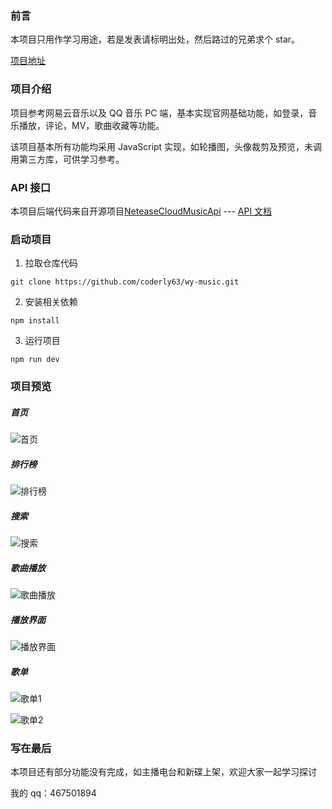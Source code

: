 ### 前言

本项目只用作学习用途，若是发表请标明出处，然后路过的兄弟求个 star。

[项目地址](https://github.com/coderly63/wy-music)

### 项目介绍

项目参考网易云音乐以及 QQ 音乐 PC 端，基本实现官网基础功能，如登录，音乐播放，评论，MV，歌曲收藏等功能。

该项目基本所有功能均采用 JavaScript 实现，如轮播图，头像裁剪及预览，未调用第三方库，可供学习参考。

### API 接口

本项目后端代码来自开源项目[NeteaseCloudMusicApi](https://github.com/Binaryify/NeteaseCloudMusicApi) --- [API 文档](https://neteasecloudmusicapi.vercel.app/#/)

### 启动项目

1. 拉取仓库代码

```
git clone https://github.com/coderly63/wy-music.git
```

2. 安装相关依赖

```
npm install
```

3. 运行项目

```
npm run dev
```

### 项目预览

##### 首页

![首页](https://pic.imgdb.cn/item/613075c044eaada73987c566.png)

##### 排行榜

![排行榜](https://pic.imgdb.cn/item/61307aeb44eaada7399bcf94.png)

##### 搜索

![搜索](https://pic.imgdb.cn/item/6130774b44eaada7398d1896.png)

##### 歌曲播放

![歌曲播放](https://pic.imgdb.cn/item/61307aeb44eaada7399bcf94.png)

##### 播放界面

![播放界面](https://pic.imgdb.cn/item/6130773e44eaada7398ce4a4.png)

##### 歌单

![歌单1](https://pic.imgdb.cn/item/61307b2b44eaada7399cd738.png)

![歌单2](https://pic.imgdb.cn/item/61307b3c44eaada7399d1ae8.png)

### 写在最后

本项目还有部分功能没有完成，如主播电台和新碟上架，欢迎大家一起学习探讨

我的 qq：467501894
